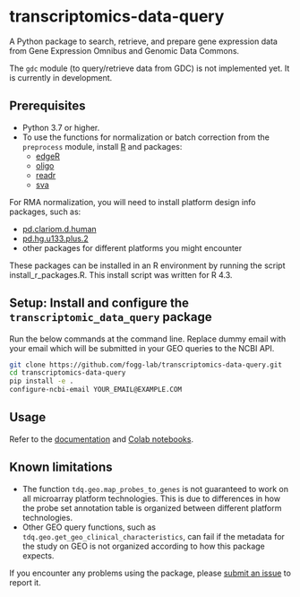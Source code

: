 # transcriptomics-data-query
A Python package to search, retrieve, and prepare gene expression data from Gene Expression Omnibus and Genomic Data Commons.

The `gdc` module (to query/retrieve data from GDC) is not implemented yet. It is currently in development.

## Prerequisites
- Python 3.7 or higher.
- To use the functions for normalization or batch correction from the `preprocess` module, install [R](https://www.r-project.org/) and packages:
  - [edgeR](https://bioconductor.org/packages/release/bioc/html/edgeR.html)
  - [oligo](https://www.bioconductor.org/packages/release/bioc/html/oligo.html)
  - [readr](https://cran.r-project.org/web/packages/readr/index.html)
  - [sva](https://bioconductor.org/packages/release/bioc/html/sva.html)

For RMA normalization, you will need to install platform design info packages, such as:
  - [pd.clariom.d.human](https://bioconductor.org/packages/release/data/annotation/html/pd.clariom.d.human.html)
  - [pd.hg.u133.plus.2](https://bioconductor.org/packages/release/data/annotation/html/pd.hg.u133.plus.2.html)
  - other packages for different platforms you might encounter

These packages can be installed in an R environment by running the script install_r_packages.R. This install script was written for R 4.3.

## Setup: Install and configure the `transcriptomic_data_query` package

Run the below commands at the command line. Replace dummy email with your email which will be submitted in your GEO queries to the NCBI API.
```zsh
git clone https://github.com/fogg-lab/transcriptomics-data-query.git
cd transcriptomics-data-query
pip install -e .
configure-ncbi-email YOUR_EMAIL@EXAMPLE.COM
```

## Usage

Refer to the [documentation](https://github.com/fogg-lab/transcriptomics-data-query/blob/main/DOCUMENTATION.md) and [Colab notebooks](https://github.com/fogg-lab/transcriptomics-data-query/tree/main/notebooks).

## Known limitations

- The function `tdq.geo.map_probes_to_genes` is not guaranteed to work on all microarray platform technologies. This is due to differences in how the probe set annotation table is organized between different platform technologies.
- Other GEO query functions, such as `tdq.geo.get_geo_clinical_characteristics`, can fail if the metadata for the study on GEO is not organized according to how this package expects.

If you encounter any problems using the package, please [submit an issue](https://github.com/fogg-lab/transcriptomics-data-query/issues/new) to report it.
